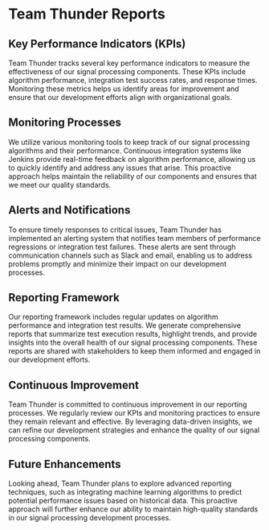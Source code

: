 # Team Thunder Reports

## Key Performance Indicators (KPIs)
Team Thunder tracks several key performance indicators to measure the effectiveness of our signal processing components. These KPIs include algorithm performance, integration test success rates, and response times. Monitoring these metrics helps us identify areas for improvement and ensure that our development efforts align with organizational goals.

## Monitoring Processes
We utilize various monitoring tools to keep track of our signal processing algorithms and their performance. Continuous integration systems like Jenkins provide real-time feedback on algorithm performance, allowing us to quickly identify and address any issues that arise. This proactive approach helps maintain the reliability of our components and ensures that we meet our quality standards.

## Alerts and Notifications
To ensure timely responses to critical issues, Team Thunder has implemented an alerting system that notifies team members of performance regressions or integration test failures. These alerts are sent through communication channels such as Slack and email, enabling us to address problems promptly and minimize their impact on our development processes.

## Reporting Framework
Our reporting framework includes regular updates on algorithm performance and integration test results. We generate comprehensive reports that summarize test execution results, highlight trends, and provide insights into the overall health of our signal processing components. These reports are shared with stakeholders to keep them informed and engaged in our development efforts.

## Continuous Improvement
Team Thunder is committed to continuous improvement in our reporting processes. We regularly review our KPIs and monitoring practices to ensure they remain relevant and effective. By leveraging data-driven insights, we can refine our development strategies and enhance the quality of our signal processing components.

## Future Enhancements
Looking ahead, Team Thunder plans to explore advanced reporting techniques, such as integrating machine learning algorithms to predict potential performance issues based on historical data. This proactive approach will further enhance our ability to maintain high-quality standards in our signal processing development processes. 
